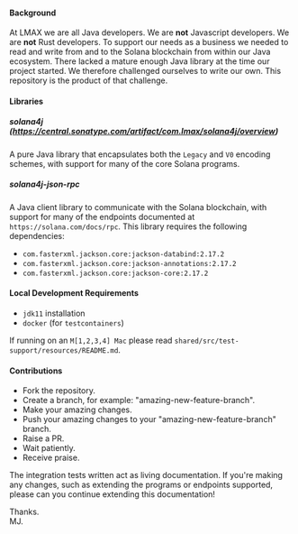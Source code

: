 #### Background

At LMAX we are all Java developers. We are **not** Javascript developers. We are **not** Rust developers. To support our needs 
as a business we needed to read and write from and to the Solana blockchain from within our Java ecosystem. There lacked
a mature enough Java library at the time our project started. We therefore challenged ourselves to write 
our own. This repository is the product of that challenge.

#### Libraries

##### solana4j (https://central.sonatype.com/artifact/com.lmax/solana4j/overview)

A pure Java library that encapsulates both the `Legacy` and `V0` encoding schemes, with support for many of 
the core Solana programs.

##### solana4j-json-rpc

A Java client library to communicate with the Solana blockchain, with support for many of the endpoints documented
at `https://solana.com/docs/rpc`. This library requires the following dependencies:

* `com.fasterxml.jackson.core:jackson-databind:2.17.2`
* `com.fasterxml.jackson.core:jackson-annotations:2.17.2`
* `com.fasterxml.jackson.core:jackson-core:2.17.2`

#### Local Development Requirements

* `jdk11` installation
* `docker` (for `testcontainers`)

If running on an `M[1,2,3,4] Mac` please read `shared/src/test-support/resources/README.md`.

#### Contributions

* Fork the repository.
* Create a branch, for example: "amazing-new-feature-branch".
* Make your amazing changes. 
* Push your amazing changes to your "amazing-new-feature-branch" branch.
* Raise a PR.
* Wait patiently.
* Receive praise.

The integration tests written act as living documentation. If you're making any changes, such
as extending the programs or endpoints supported, please can you continue extending this documentation!

Thanks.  
MJ.
